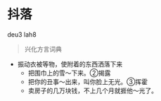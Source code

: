 # 抖落
deu3 lah8
> 兴化方言词典
- 振动衣被等物，使附着的东西洒落下来
  - 把围巾上的雪～下来。②揭露
  - 把你的丑事～出来，叫你脸上无光。③挥霍
  - 卖房子的几万块钱，不上几个月就捱他～光了。
